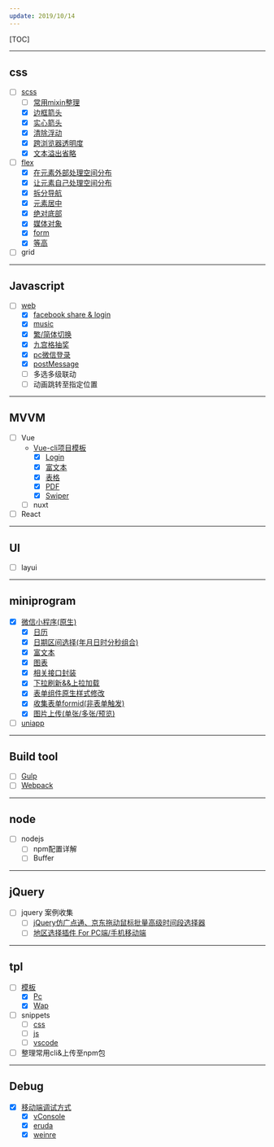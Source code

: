 ```yaml
---
update: 2019/10/14
---
```


[TOC]

---

## css

- [ ] [scss](scss/)
	- [ ] [常用mixin整理](scss/#常用mixin整理)
    - [x] [边框箭头](scss/#边框箭头)
    - [x] [实心箭头](scss/#实心箭头)
    - [x] [清除浮动](scss/#)
    - [x] [跨浏览器透明度](scss/#跨浏览器透明度)
    - [x] [文本溢出省略](scss/#文本溢出省略)

- [ ] [flex](flex/)
  - [x] [在元素外部处理空间分布](flex/#在元素外部处理空间分布)
  - [x] [让元素自己处理空间分布](flex/#让元素自己处理空间分布)
  - [x] [拆分导航](flex/#拆分导航)
  - [x] [元素居中](flex/#元素居中)
  - [x] [绝对底部](flex/#绝对底部)
  - [x] [媒体对象](flex/#媒体对象)
  - [x] [form](flex/#form)
  - [x] [等高](flex/#等高)
- [ ] grid

---



## Javascript

- [ ] [web](web/)
  - [x] [facebook share & login](web/#facebook登录分享)
  - [x] [music](web/#网页音乐播放)
  - [x] [繁/简体切换](web/#网页繁简体切换)
  - [x] [九宫格抽奖](web/#九宫格抽奖)
  - [x] [pc微信登录](web/#微信PC端扫码登录)
  - [x] [postMessage]()
  - [ ]  多选多级联动
  - [ ]  动画跳转至指定位置

---



## MVVM

- [ ] Vue
  - [Vue-cli项目模板](vue-demo/)
    - [x] [Login](vue-demo/)
    - [x] [富文本](vue-demo/)
    - [x] [表格](vue-demo/)
    - [x] [PDF](vue-demo/)
    - [x] [Swiper](vue-demo/)
  - [ ] nuxt
- [ ] React

---



## UI 

- [ ] layui

---



## miniprogram

- [x] [微信小程序(原生)](miniprogram/)
  - [x] [日历](miniprogram/)
  - [x] [日期区间选择(年月日时分秒组合)](miniprogram/)
  - [x] [富文本](miniprogram/)
  - [x] [图表](miniprogram/)
  - [x] [相关接口封装](miniprogram/)
  - [x] [下拉刷新&&上拉加载](miniprogram/)
  - [x] [表单组件原生样式修改](miniprogram/)
  - [x] [收集表单formid(非表单触发)](miniprogram/)
  - [x] [图片上传(单张/多张/预览)](miniprogram/)
- [ ] [uniapp](uni-app/)

---



## Build tool

- [ ] [Gulp]()
- [ ] [Webpack]()

---



## node

- [ ] nodejs
  - [ ] npm配置详解
  - [ ] Buffer

---



## jQuery

- [ ] jquery 案例收集
  - [ ] [jQuery仿广点通、京东拖动鼠标批量高级时间段选择器](./jquery/time/)
  - [ ] [地区选择插件 For PC端/手机移动端](./jquery/regionPicker/demos/js/jquery.regionPicker/)

---



## tpl

- [ ] [模板](template/)
  - [x] [Pc](template/pc)
  - [x] [Wap](template/wap)
- [ ] snippets
  - [ ] [css](./snippets/css)
  - [ ] [js](./snippets/js)
  - [ ] [vscode](./snippets/vscode)
- [ ] 整理常用cli&上传至npm包

---



## Debug

- [x] [移动端调试方式](debug/)
  - [x] [vConsole](debug/#vconsole)
  - [x] [eruda](debug/#eruda)
  - [x] [weinre](debug/#weinre)
